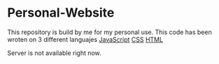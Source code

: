 # Personal-Website

This repository is build by me for my personal use. 
This code has been wroten on 3 different languajes
[JavaScript](https://developer.mozilla.org/en/docs/Web/JavaScript "JS Mozilla Website")
[CSS](https://developer.mozilla.org/en/docs/Web/CSS "CSS Mozilla Website")
[HTML](https://en.wikipedia.org/wiki/HTML "HTML Wikipedia Website")


Server is not available right now.
